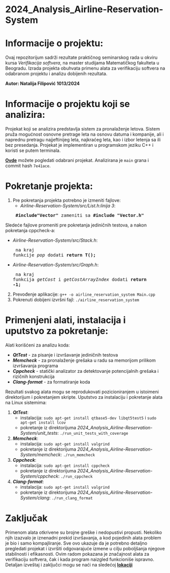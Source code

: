 # 2024_Analysis_Airline-Reservation-System

# Informacije o projektu: 
Ovaj repozitorijum sadrži rezultate praktičnog seminarskog rada u okviru kursa *Verifikacija softvera*, na master studijama Matematičkog fakulteta u Beogradu. Izrada projekta obuhvata primenu alata za verifikaciju softvera na odabranom projektu i analizu dobijenih rezultata.

**Autor: Natalija Filipović 1013/2024**

# Informacije o projektu koji se analizira:

Projekat koji se analizira predstavlja sistem za pronalaženje letova. Sistem pruža mogućnost osnovne pretrage leta na osnovu datuma i kompanije, ali i naprednu pretragu najjeftinijeg leta, najkraćeg leta, kao i izbor letenja sa ili bez presedanja. 
Projekat je implementiran u programskom jeziku C++ i koristi se putem terminala.

**[Ovde](https://github.com/SameetAsadullah/Airline-Reservation-System)** možete pogledati odabrani projekat.
Analizirana je ```main``` grana i commit hash ```7e41ace```.

# Pokretanje projekta:

1. Pre pokretanja projekta potrebno je izmeniti fajlove:
   * *Airline-Reservation-System/src/List.h:linija 3*:
    <pre> <b>#include"Vector"</b> zameniti sa <b>#include "Vector.h"</b> </pre>
    
 Sledeće fajlove promeniti pre pokretanja jediničnih testova, a nakon pokretanja cppcheck-a:
   * *Airline-Reservation-System/src/Stack.h*:
    <pre> na kraj funkcije <i>pop</i> dodati <b>return T();</b> </pre> 
   * *Airline-Reservation-System/src/Graph.h*:
    <pre> na kraj funkcija <i>getCost</i> i <i>getCostArrayIndex</i> dodati <b>return -1;</b></pre> 
2. Prevođenje aplikacije:
     ```g++ -o airline_reservation_system Main.cpp```
3. Pokrenuti dobijeni izvršni fajl:
     ```./airline_reservation_system```
     
     

# Primenjeni alati, instalacija i uputstvo za pokretanje:
Alati korišćeni za analizu koda:
* <i><b>QtTest</b></i> - za pisanje i izvršavanje jediničnih testova
* <i><b>Memcheck</b></i> - za pronalaženje grešaka u radu sa memorijom prilikom izvršavanja programa
* <i><b>Cppcheck</b></i> - statički analizator za detektovanje potencijalnih grešaka i rizičnih konstrukcija
* <i><b>Clang-format</b></i> - za formatiranje koda

Rezultati svakog alata mogu se reprodukovati pozicioniranjem u istoimeni direktorijum i pokretanjem skripte. Uputstvo za instalaciju i pokretanje alata na Linux sistemima:
1. <i><b>QtTest</b></i>:
     * instalacija: ```sudo apt-get install qtbase5-dev libqt5test5``` i ```sudo apt-get install lcov```
     * pokretanje iz direktorijuma *2024_Analysis_Airline-Reservation-System/unit_tests*: ```./run_unit_tests_with_coverage```
2. <i><b>Memcheck</b></i>:
     * instalacija: ```sudo apt-get install valgrind```
     * pokretanje iz direktorijuma *2024_Analysis_Airline-Reservation-System/memcheck*: ```./run_memcheck```
3. <i><b>Cppcheck</b></i>:
     * instalacija: ```sudo apt-get install cppcheck```
     * pokretanje iz direktorijuma *2024_Analysis_Airline-Reservation-System/cppcheck*: ```./run_cppcheck```
4. <i><b>Clang-format</b></i>:
     * instalacija: ```sudo apt-get install valgrind```
     * pokretanje iz direktorijuma *2024_Analysis_Airline-Reservation-System/clang*: ```./run_clang_format```

# Zaključak

Primenom alata otkrivene su brojne greške i nedopustivi propusti. Nekoliko njih izazvalo je iznenadni prekid izvršavanja, a kod pojedinih alata problem je bio i samo kompajliranje. Sve ovo ukazuje da je potrebno detaljno pregledati projekat i izvršiti odgovarajuće izmene u cilju poboljšanja njegove stabilnosti i efikasnosti. Ovim radom pokazana je značajnost alata za verifikaciju softvera, čak i kada program naizgled funkcioniše ispravno. Detaljan izveštaj i zaključci mogu se naći na sledećoj **[lokaciji]([https://github.com/SameetAsadullah/Airline-Reservation-System](https://github.com/MATF-Software-Verification/2024_Analysis_Airline-Reservation-System/blob/main/ProjectAnalysisReport.pdf))**



